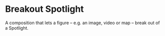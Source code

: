 <!-- @license CC0-1.0 -->

# Breakout Spotlight

A composition that lets a figure – e.g. an image, video or map – break out of a Spotlight.
